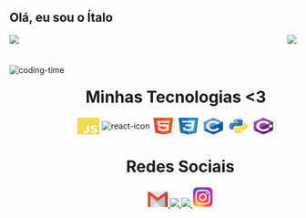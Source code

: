 ## Olá, eu sou o Ítalo

<div>
  
  <img  height="180em" src="https://github-readme-stats.vercel.app/api?username=Ital023&theme=darcula&show_icons=true"/>
  <img align="right" height="180em" src="https://github-readme-stats.vercel.app/api/top-langs/?username=Ital023&layout=compact&langs_count=16&theme=darcula"/>
</div>
<br>

<div  align="center"> 
  <div style="display: inline_block"><br>
    <img align="left" height="250" alt="coding-time" src="code.gif">
    <h1 align="center">Minhas Tecnologias <3</h1>
    <img align="center" height="30" width="40" alt="js-icon"  src="https://raw.githubusercontent.com/devicons/devicon/master/icons/javascript/javascript-plain.svg">
    <img align="center" height="30" width="40" alt="react-icon" src="https://cdn.jsdelivr.net/gh/devicons/devicon/icons/java/java-plain-wordmark.svg">
    <img align="center" height="30" width="40" alt="html-icon" src="https://raw.githubusercontent.com/devicons/devicon/master/icons/html5/html5-original.svg">
    <img align="center" height="30" width="40" alt="css-icon" src="https://raw.githubusercontent.com/devicons/devicon/master/icons/css3/css3-original.svg">
    <img align="center" height="30" width="40" alt="c-icon" src="https://raw.githubusercontent.com/devicons/devicon/master/icons/c/c-original.svg">
    <img align="center" height="30" width="40" src="https://raw.githubusercontent.com/devicons/devicon/master/icons/python/python-original.svg">
    <img align="center" height="30" width="40" src="https://raw.githubusercontent.com/devicons/devicon/master/icons/csharp/csharp-original.svg">
   </div>
    
  
  <h1 align="center">Redes Sociais</h1>
    <a href = "mailto: contadoitalo911@gmail.com">
      <img width="35" src="gmail.svg">
    </a>
    <a href = "https://www.linkedin.com/in/italomirandafont/">
      <img width="30" src="https://cdn.jsdelivr.net/gh/devicons/devicon/icons/linkedin/linkedin-original.svg">
    </a>
    <a href = "https://ital023.github.io/ItaloPortfolio/">
      <img width="35" src="https://cdn.jsdelivr.net/gh/devicons/devicon/icons/polygon/polygon-original.svg">
    </a>
    <a href = "https://www.instagram.com/italo_m20/">
      <img width="35" src="instagram(1).png">
    </a>
</div>
  
